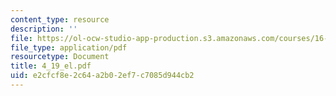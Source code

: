 ```yaml
---
content_type: resource
description: ''
file: https://ol-ocw-studio-app-production.s3.amazonaws.com/courses/16-83x-space-systems-engineering-spring-2002-spring-2003/e2cfcf8e2c64a2b02ef7c7085d944cb2_4_19_el.pdf
file_type: application/pdf
resourcetype: Document
title: 4_19_el.pdf
uid: e2cfcf8e-2c64-a2b0-2ef7-c7085d944cb2
---
```

